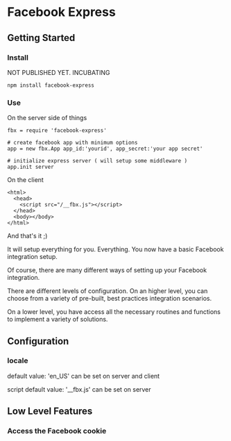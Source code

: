 Facebook Express
=============================================

Getting Started
--------------------

### Install

NOT PUBLISHED YET. INCUBATING

    npm install facebook-express

### Use

On the server side of things

    fbx = require 'facebook-express'

    # create facebook app with minimum options
    app = new fbx.App app_id:'yourid', app_secret:'your app secret'

    # initialize express server ( will setup some middleware )
    app.init server

On the client

    <html>
      <head>
        <script src="/__fbx.js"></script>
      </head>
      <body></body>
    </html>

And that's it ;)

It will setup everything for you. Everything. You now have a basic Facebook integration setup.

Of course, there are many different ways of setting up your Facebook integration.

There are different levels of configuration. On an higher level, you can choose from a variety of pre-built, best practices integration scenarios.

On a lower level, you have access all the necessary routines and functions to implement a variety of solutions.

Configuration
-------------

### locale
default value: 'en_US'
can be set on server and client

script
default value: '__fbx.js'
can be set on server


Low Level Features
------------------

### Access the Facebook cookie


